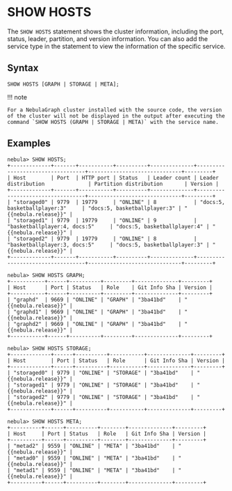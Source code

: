 # SHOW HOSTS

The `SHOW HOSTS` statement shows the cluster information, including the port, status, leader, partition, and version information. You can also add the service type in the statement to view the information of the specific service.

## Syntax

```ngql
SHOW HOSTS [GRAPH | STORAGE | META];
```

!!! note

    For a NebulaGraph cluster installed with the source code, the version of the cluster will not be displayed in the output after executing the command `SHOW HOSTS (GRAPH | STORAGE | META)` with the service name.


## Examples

```ngql
nebula> SHOW HOSTS;
+-------------+-------+-----------+----------+--------------+----------------------------------+------------------------------+---------+
| Host        | Port  | HTTP port | Status   | Leader count | Leader distribution              | Partition distribution       | Version |
+-------------+-------+-----------+----------+--------------+----------------------------------+------------------------------+---------+
| "storaged0" | 9779  | 19779     | "ONLINE" | 8            | "docs:5, basketballplayer:3"     | "docs:5, basketballplayer:3" | "{{nebula.release}}" |
| "storaged1" | 9779  | 19779     | "ONLINE" | 9            | "basketballplayer:4, docs:5"     | "docs:5, basketballplayer:4" | "{{nebula.release}}" |
| "storaged2" | 9779  | 19779     | "ONLINE" | 8            | "basketballplayer:3, docs:5"     | "docs:5, basketballplayer:3" | "{{nebula.release}}" |
+-------------+-------+-----------+----------+--------------+----------------------------------+------------------------------+---------+

nebula> SHOW HOSTS GRAPH;
+-----------+------+----------+---------+--------------+---------+
| Host      | Port | Status   | Role    | Git Info Sha | Version |
+-----------+------+----------+---------+--------------+---------+
| "graphd"  | 9669 | "ONLINE" | "GRAPH" | "3ba41bd"    | "{{nebula.release}}" |
| "graphd1" | 9669 | "ONLINE" | "GRAPH" | "3ba41bd"    | "{{nebula.release}}" |
| "graphd2" | 9669 | "ONLINE" | "GRAPH" | "3ba41bd"    | "{{nebula.release}}" |
+-----------+------+----------+---------+--------------+---------+

nebula> SHOW HOSTS STORAGE;
+-------------+------+----------+-----------+--------------+---------+
| Host        | Port | Status   | Role      | Git Info Sha | Version |
+-------------+------+----------+-----------+--------------+---------+
| "storaged0" | 9779 | "ONLINE" | "STORAGE" | "3ba41bd"    | "{{nebula.release}}" |
| "storaged1" | 9779 | "ONLINE" | "STORAGE" | "3ba41bd"    | "{{nebula.release}}" |
| "storaged2" | 9779 | "ONLINE" | "STORAGE" | "3ba41bd"    | "{{nebula.release}}" |
+-------------+------+----------+-----------+--------------+---------+

nebula> SHOW HOSTS META;
+----------+------+----------+--------+--------------+---------+
| Host     | Port | Status   | Role   | Git Info Sha | Version |
+----------+------+----------+--------+--------------+---------+
| "metad2" | 9559 | "ONLINE" | "META" | "3ba41bd"    | "{{nebula.release}}" |
| "metad0" | 9559 | "ONLINE" | "META" | "3ba41bd"    | "{{nebula.release}}" |
| "metad1" | 9559 | "ONLINE" | "META" | "3ba41bd"    | "{{nebula.release}}" |
+----------+------+----------+--------+--------------+---------+
```
